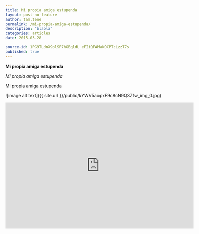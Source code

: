```yaml
---
title: Mi propia amiga estupenda
layout: post-no-feature
author: tam.tene
permalink: /mi-propia-amiga-estupenda/
description: "blabla"
categories: articles
date: 2015-03-28

source-id: 1PG9TLdnX9olSP7hGBqldL_eFIiQFAMaKOCPTcLzzT7s
published: true
---
```

**Mi propia amiga estupenda**

*Mi propia amiga estupenda*

Mi propia amiga estupenda

![image alt text]({{ site.url }}/public/kYWV5aopxF9c8cN9Q3Zfw_img_0.jpg)

<iframe width="600" height="400" src="https://www.youtube.com/embed/9HUV5a7MgS4" frameborder="0" allowfullscreen></iframe>

